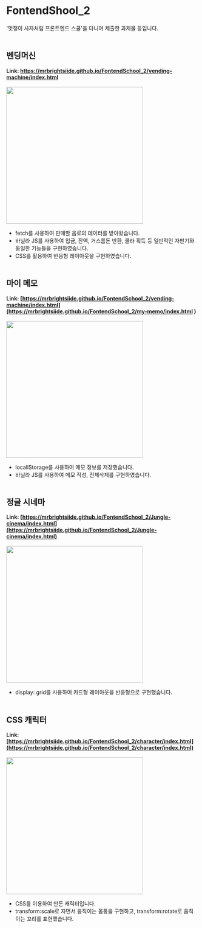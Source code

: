# FontendShool_2
'멋쟁이 사자처럼 프론트엔드 스쿨'을 다니며 제출한 과제물 등입니다.
</br></br>
## 벤딩머신
<b>Link: https://mrbrightsiide.github.io/FontendSchool_2/vending-machine/index.html</b>
</br></br>
<img src="https://user-images.githubusercontent.com/90305737/192204834-2a47edbc-cbd4-466c-b5b4-1fdbdea4b8bd.png" width="360" style="display : block"/>
- fetch를 사용하여 판매할 음료의 데이터를 받아왔습니다.
- 바닐라 JS를 사용하여 입금, 잔액, 거스름돈 반환, 콜라 획득 등 일반적인 자판기와 동일한 기능들을 구현하였습니다.
- CSS를 활용하여 반응형 레이아웃을 구현하였습니다.
</br></br>
## 마이 메모
<b>Link: [https://mrbrightsiide.github.io/FontendSchool_2/vending-machine/index.html](https://mrbrightsiide.github.io/FontendSchool_2/my-memo/index.html
)</b>
</br></br>
<img src="https://user-images.githubusercontent.com/90305737/192207443-633009b8-6955-4320-b2b4-3ed0af99b9a2.png" width="360" style="display : block"/>
- locallStorage를 사용하여 메모 정보를 저장했습니다.
- 바닐라 JS를 사용하여 메모 작성, 전체삭제를 구현하였습니다.
</br></br>
## 정글 시네마
<b>Link: [https://mrbrightsiide.github.io/FontendSchool_2/Jungle-cinema/index.html](https://mrbrightsiide.github.io/FontendSchool_2/Jungle-cinema/index.html)</b>
</br></br>
<img src="https://user-images.githubusercontent.com/90305737/192207904-02663dbb-98ea-4358-b7de-06b906968aed.png" width="360" style="display : block"/>
- display: grid를 사용하여 카드형 레이아웃을 반응형으로 구현했습니다.
</br></br>
## CSS 캐릭터
<b>Link: [https://mrbrightsiide.github.io/FontendSchool_2/character/index.html](https://mrbrightsiide.github.io/FontendSchool_2/character/index.html)</b>
</br></br>
<img src="https://user-images.githubusercontent.com/90305737/163216333-5c2b91f9-248a-404c-8720-8d2c9f4ba609.png" width="360" style="display : block"/>
- CSS를 이용하여 만든 캐릭터입니다.
- transform:scale로 자면서 움직이는 몸통을 구현하고, transform:rotate로 움직이는 꼬리를 표현했습니다.
